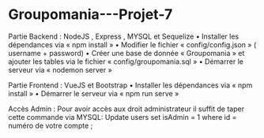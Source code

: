 # Groupomania---Projet-7

Partie Backend : NodeJS , Express , MYSQL  et Sequelize
•	Installer les dépendances via « npm install »
•	Modifier le fichier « config/config.json » ( username + password)
•	Créer une base de donnée « Groupomania » et ajouter les tables via le fichier « config/groupomania.sql »
•	Démarrer le serveur via « nodemon server »


Partie Frontend : VueJS et Bootstrap
•	Installer les dépendances via « npm install »
•	Démarrer le serveur via « npm run serve »

Accès Admin :
Pour avoir accès aux droit administrateur il suffit de taper cette commande via MYSQL: 
Update  users set isAdmin =  1  where id =  numéro de votre compte ;

